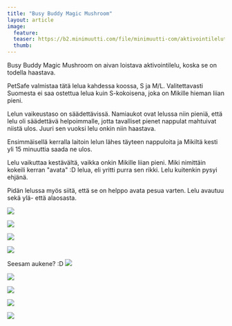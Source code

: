 ```yaml
---
title: "Busy Buddy Magic Mushroom"
layout: article
image:
  feature:
  teaser: https://b2.minimuutti.com/file/minimuutti-com/aktivointilelut/muut/DS17437_-245px.jpg
  thumb:
---
```


Busy Buddy Magic Mushroom on aivan loistava aktivointilelu, koska se on todella haastava.

PetSafe valmistaa tätä lelua kahdessa koossa, S ja M/L. Valitettavasti Suomesta ei saa ostettua lelua kuin S-kokoisena, joka on Mikille hieman liian pieni.

Lelun vaikeustaso on säädettävissä. Namiaukot ovat lelussa niin pieniä, että lelu oli säädettävä helpoimmalle, jotta tavalliset pienet nappulat mahtuivat niistä ulos. Juuri sen vuoksi lelu onkin niin haastava.

Ensimmäisellä kerralla laitoin lelun lähes täyteen nappuloita ja Mikiltä kesti yli 15 minuuttia saada ne ulos.

Lelu vaikuttaa kestävältä, vaikka onkin Mikille liian pieni. Miki nimittäin kokeili kerran "avata" :D lelua, eli yritti purra sen rikki. Lelu kuitenkin pysyi ehjänä.

Pidän lelussa myös siitä, että se on helppo avata pesua varten. Lelu avautuu sekä ylä- että alaosasta.

[![](https://b2.minimuutti.com/file/minimuutti-com/aktivointilelut/muut/DS16936-800px.jpg)](https://dl.dropboxusercontent.com/sh/ea1wtnz7z734o12/AAANZfL2eQxgQhnWVIWm5Mnba/aktivointilelut/muut/DS16936.jpg)

[![](https://b2.minimuutti.com/file/minimuutti-com/aktivointilelut/muut/DS17017-800px.jpg)](https://dl.dropboxusercontent.com/sh/ea1wtnz7z734o12/AADc5-n8-Ra0ydnSDre2as9Ma/aktivointilelut/muut/DS17017.jpg)

[![](https://b2.minimuutti.com/file/minimuutti-com/aktivointilelut/muut/DS16993-800px.jpg)](https://dl.dropboxusercontent.com/sh/ea1wtnz7z734o12/AABfFfNiDtEVcd-XfAHZJ5bja/aktivointilelut/muut/DS16993.jpg)

[![](https://b2.minimuutti.com/file/minimuutti-com/aktivointilelut/muut/DS17227-800px.jpg)](https://dl.dropboxusercontent.com/sh/ea1wtnz7z734o12/AAB50VJXHI3eEb7V4rdTjaija/aktivointilelut/muut/DS17227.jpg)

Seesam aukene? :D
[![](https://b2.minimuutti.com/file/minimuutti-com/aktivointilelut/muut/DS17266-800px.jpg)](https://dl.dropboxusercontent.com/sh/ea1wtnz7z734o12/AABAstzidah4auW4V1TH9H-Ea/aktivointilelut/muut/DS17266.jpg)

[![](https://b2.minimuutti.com/file/minimuutti-com/aktivointilelut/muut/DS17276-800px.jpg)](https://dl.dropboxusercontent.com/sh/ea1wtnz7z734o12/AADATZcVxz1hMTGaNbBh8cZja/aktivointilelut/muut/DS17276.jpg)

[![](https://b2.minimuutti.com/file/minimuutti-com/aktivointilelut/muut/DS17299-800px.jpg)](https://dl.dropboxusercontent.com/sh/ea1wtnz7z734o12/AADak7MJwMJk7MnNafG0UMOga/aktivointilelut/muut/DS17299.jpg)

[![](https://b2.minimuutti.com/file/minimuutti-com/aktivointilelut/muut/DS17329-800px.jpg)](https://dl.dropboxusercontent.com/sh/ea1wtnz7z734o12/AAA6MGiVMIymbFvH28nO8ZeJa/aktivointilelut/muut/DS17329.jpg)

[![](https://b2.minimuutti.com/file/minimuutti-com/aktivointilelut/muut/DS17437-800px.jpg)](https://dl.dropboxusercontent.com/sh/ea1wtnz7z734o12/AAALBMV7UYs16uLP3CVGpK9Ya/aktivointilelut/muut/DS17437.jpg)
